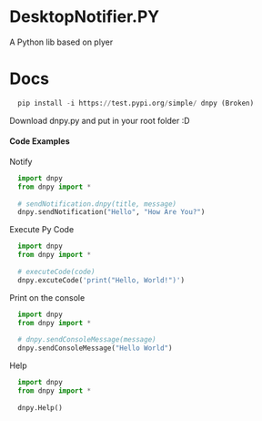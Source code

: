 # DesktopNotifier.PY
A Python lib based on plyer


# Docs

```py
  pip install -i https://test.pypi.org/simple/ dnpy (Broken)
```
Download dnpy.py and put in your root folder :D

#### Code Examples

Notify
```py
  import dnpy
  from dnpy import *
  
  # sendNotification.dnpy(title, message)
  dnpy.sendNotification("Hello", "How Are You?")
```
Execute Py Code
```py
  import dnpy
  from dnpy import *
  
  # executeCode(code)
  dnpy.excuteCode('print("Hello, World!")')
```
Print on the console
```py
  import dnpy
  from dnpy import *
  
  # dnpy.sendConsoleMessage(message)
  dnpy.sendConsoleMessage("Hello World") 
```
Help
```py
  import dnpy
  from dnpy import *
  
  dnpy.Help() 
```
